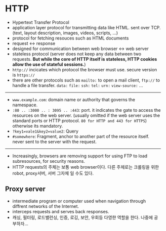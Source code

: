# HTTP

- Hypertext Transfer Protocol
- application layer protocol for transmitting data like HTML. sent over TCP. (text, layout description, images, videos, scripts, ...)
- protocol for fetching resouces such as HTML documents
- request <-> response
- designed for communication between web browser <-> web server
- stateless protocol (server does not keep any data between two requests. **But while the core of HTTP itself is stateless, HTTP cookies allow the use of stateful sessions.**)
- `http://` incicates which protocol the browser must use. secure version is `https://`
- there are other protocols such as `mailto:` to open a mail client, `ftp://` to handle a file transfer. `data:` `file:` `ssh:` `tel:` `urn:` `view-source:` ...

<hr/>

- `www.example.com`: domain name or authority that governs the namespace.
- `:80 .. :3000 .. : 3095 .. :443`: port. it indicates the gate to access the resources on the web server. (usually omitted if the web server uses the standard ports or HTTP protocol. `80 for HTTP and 443 for HTTPS`) otherwise its mandatory.
- `?key1=vale1&key2=value2`: Query
- `#somewhere`: Fragment, anchor to another part of the resource itself. never sent to the server with the request.

<hr/>

- Increasingly, browsers are removing support for using FTP to load subresources, for security reasons.
- HTTP requests의 주체는 보통 web browser이다. 다른 주체로는 크롤링을 위한 robot, proxy서버, 서버 그자체 일 수도 있다.

## Proxy server

- intermediate program or computer used when navigation through diffrent networks of the Internet.
- interceps requests and serves back responses.
- 캐싱, 필터링, 로드밸런싱, 인증, 로깅, 보안, 우회등 다영햔 역할을 한다. 나중에 공부하자...
